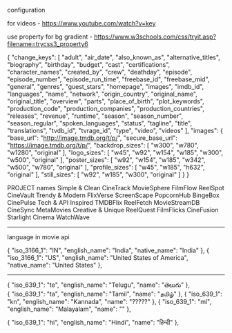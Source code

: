 configuration


for videos -  https://www.youtube.com/watch?v=key


use property for bg gradient - https://www.w3schools.com/css/tryit.asp?filename=trycss3_property6

{
  "change_keys": [
    "adult",
    "air_date",
    "also_known_as",
    "alternative_titles",
    "biography",
    "birthday",
    "budget",
    "cast",
    "certifications",
    "character_names",
    "created_by",
    "crew",
    "deathday",
    "episode",
    "episode_number",
    "episode_run_time",
    "freebase_id",
    "freebase_mid",
    "general",
    "genres",
    "guest_stars",
    "homepage",
    "images",
    "imdb_id",
    "languages",
    "name",
    "network",
    "origin_country",
    "original_name",
    "original_title",
    "overview",
    "parts",
    "place_of_birth",
    "plot_keywords",
    "production_code",
    "production_companies",
    "production_countries",
    "releases",
    "revenue",
    "runtime",
    "season",
    "season_number",
    "season_regular",
    "spoken_languages",
    "status",
    "tagline",
    "title",
    "translations",
    "tvdb_id",
    "tvrage_id",
    "type",
    "video",
    "videos"
  ],
  "images": {
    "base_url": "http://image.tmdb.org/t/p/",
    "secure_base_url": "https://image.tmdb.org/t/p/",
    "backdrop_sizes": [
      "w300",
      "w780",
      "w1280",
      "original"
    ],
    "logo_sizes": [
      "w45",
      "w92",
      "w154",
      "w185",
      "w300",
      "w500",
      "original"
    ],
    "poster_sizes": [
      "w92",
      "w154",
      "w185",
      "w342",
      "w500",
      "w780",
      "original"
    ],
    "profile_sizes": [
      "w45",
      "w185",
      "h632",
      "original"
    ],
    "still_sizes": [
      "w92",
      "w185",
      "w300",
      "original"
    ]
  }
}



PROJECT names
Simple & Clean
    CineTrack
    MovieSphere
    FilmFlow
    ReelSpot
    CineVault
Trendy & Modern
    FlixVerse
    ScreenScape
    PopcornHub
    BingeBox
    CinePulse
Tech & API Inspired
    TMDBFlix
    ReelFetch
    MovieStreamDB
    CineSync
    MetaMovies
Creative & Unique
    ReelQuest
    FilmFlicks
    CineFusion
    Starlight Cinema
    WatchWave



----------------------------
language in movie api 

{
    "iso_3166_1": "IN",
    "english_name": "India",
    "native_name": "India"
},
{
    "iso_3166_1": "US",
    "english_name": "United States of America",
    "native_name": "United States"
},

-------------
{
    "iso_639_1": "te",
    "english_name": "Telugu",
    "name": "తెలుగు"
},    
{
    "iso_639_1": "ta",
    "english_name": "Tamil",
    "name": "தமிழ்"
},
{
    "iso_639_1": "kn",
    "english_name": "Kannada",
    "name": "?????"
},
{
    "iso_639_1": "ml",
    "english_name": "Malayalam",
    "name": ""
},

{
    "iso_639_1": "hi",
    "english_name": "Hindi",
    "name": "हिन्दी"
},
